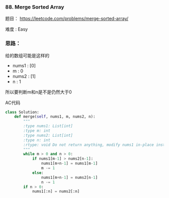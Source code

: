 ### 88. Merge Sorted Array


题目： 
<https://leetcode.com/problems/merge-sorted-array/>


难度 : Easy

### 思路：

给的数组可能是这样的

- nums1 : [0]
- m : 0
- nums2 : [1]
- n : 1


所以要判断m和n是不是仍然大于0


AC代码


```python
class Solution:
    def merge(self, nums1, m, nums2, n):
        """
        :type nums1: List[int]
        :type m: int
        :type nums2: List[int]
        :type n: int
        :rtype: void Do not return anything, modify nums1 in-place instead.
        """
        while m > 0 and n > 0:
            if nums1[m-1] > nums2[n-1]:
                nums1[m+n-1] = nums1[m-1]
                m -= 1
            else:
                nums1[m+n-1] = nums2[n-1]
                n -= 1
        if n > 0:
            nums1[:n] = nums2[:n]

```
